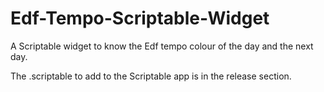 # Edf-Tempo-Scriptable-Widget
A Scriptable widget to know the Edf tempo colour of the day and the next day.

The .scriptable to add to the Scriptable app is in the release section.
